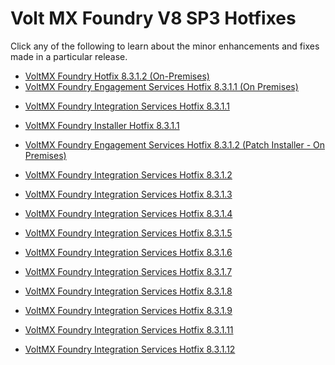                          

Volt MX  Foundry V8 SP3 Hotfixes
===========================

Click any of the following to learn about the minor enhancements and fixes made in a particular release.

*   [VoltMX Foundry Hotfix 8.3.1.2 (On-Premises)](HotFix8.3.1.2.md)
*   [VoltMX Foundry Engagement Services Hotfix 8.3.1.1 (On Premises)](8.3.1.1_EngagementServices.md)

<!-- *   [VoltMX Foundry on Microsoft Azure Cloud Hotfix 8.3.1.1](Azure_8.3.1.1.md) -->

*   [VoltMX Foundry Integration Services Hotfix 8.3.1.1](V8SP3HotFix8.3.1.1.md)
*   [VoltMX Foundry Installer Hotfix 8.3.1.1](InstallerHotFix8.3.1.1.md)
*   [VoltMX Foundry Engagement Services Hotfix 8.3.1.2 (Patch Installer - On Premises)](8.3.1.2_EngagementServices.md)
*   [VoltMX Foundry Integration Services Hotfix 8.3.1.2](V8SP3HotFix8.3.1.2.md)
*   [VoltMX Foundry Integration Services Hotfix 8.3.1.3](V8SP3HotFix8.3.1.3.md)
*   [VoltMX Foundry Integration Services Hotfix 8.3.1.4](V8SP3HotFix8.3.1.4.md)
*   [VoltMX Foundry Integration Services Hotfix 8.3.1.5](V8SP3HotFix8.3.1.5.md)
*   [VoltMX Foundry Integration Services Hotfix 8.3.1.6](V8SP3HotFix8.3.1.6.md)
*   [VoltMX Foundry Integration Services Hotfix 8.3.1.7](V8SP3HotFix8.3.1.7.md)

*   [VoltMX Foundry Integration Services Hotfix 8.3.1.8](V8SP3HotFix8.3.1.8.md)

*   [VoltMX Foundry Integration Services Hotfix 8.3.1.9](V8SP3HotFix8.3.1.9.md)
*   [VoltMX Foundry Integration Services Hotfix 8.3.1.11](V8SP3HotFix8.3.1.11.md)
*   [VoltMX Foundry Integration Services Hotfix 8.3.1.12](V8SP3HotFix8.3.1.12.md)
